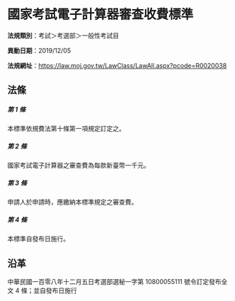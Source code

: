 # 國家考試電子計算器審查收費標準


**法規類別**：考試＞考選部＞一般性考試目

**異動日期**：2019/12/05  

**法規網址**：https://law.moj.gov.tw/LawClass/LawAll.aspx?pcode=R0020038



## 法條
##### 第 1 條
本標準依規費法第十條第一項規定訂定之。

##### 第 2 條
國家考試電子計算器之審查費為每款新臺幣一千元。

##### 第 3 條
申請人於申請時，應繳納本標準規定之審查費。

##### 第 4 條
本標準自發布日施行。

## 沿革
中華民國一百零八年十二月五日考選部選秘一字第 10800055111  號令訂定發布全文 4  條；並自發布日施行
